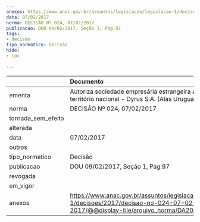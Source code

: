 ```yaml
---
anexos: https://www.anac.gov.br/assuntos/legislacao/legislacao-1/decisoes/2017/decisao-no-024-07-02-2017/@@display-file/arquivo_norma/DA2017-024.pdf
data: 07/02/2017
norma: DECISÃO Nº 024, 07/02/2017
publicacao: DOU 09/02/2017, Seção 1, Pág.97
tags:
- decisão
tipo_normatico: Decisão
hide: 
- toc 
 
---
```


|                    | Documento                                                                                                                                    |
|:-------------------|:---------------------------------------------------------------------------------------------------------------------------------------------|
| ementa             | Autoriza sociedade empresária estrangeira a operar no território nacional - Dyrus S.A. (Alas Uruguay).                                       |
| norma              | DECISÃO Nº 024, 07/02/2017                                                                                                                   |
| tornada_sem_efeito |                                                                                                                                              |
| alterada           |                                                                                                                                              |
| data               | 07/02/2017                                                                                                                                   |
| outros             |                                                                                                                                              |
| tipo_normatico     | Decisão                                                                                                                                      |
| publicacao         | DOU 09/02/2017, Seção 1, Pág.97                                                                                                              |
| revogada           |                                                                                                                                              |
| em_vigor           |                                                                                                                                              |
| anexos             | https://www.anac.gov.br/assuntos/legislacao/legislacao-1/decisoes/2017/decisao-no-024-07-02-2017/@@display-file/arquivo_norma/DA2017-024.pdf |